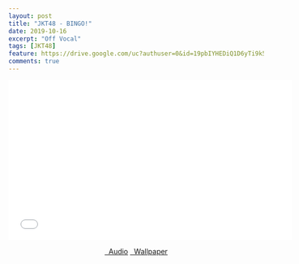 ```yaml
---
layout: post
title: "JKT48 - BINGO!"
date: 2019-10-16
excerpt: "Off Vocal"
tags: [JKT48]
feature: https://drive.google.com/uc?authuser=0&id=19pbIYHEDiQ1D6yTi9k5s_vwenInoVoCU&export=download
comments: true
---
```

<iframe width="560" height="315" src="//www.youtube.com/embed/MVzWlUXRM9w" frameborder="0"> </iframe>
<center>
<figure class="half">
<a href="https://drive.google.com/uc?authuser=0&id=1Cf68GFW7eB6BcEqhyyL8dq-N09va7E76&export=download" class="btn" target="_blank" rel="noopener noreferrer"><i class="fa fa-caret-down"></i> &nbsp; Audio</a>
<a href="https://drive.google.com/uc?authuser=0&id=19pbIYHEDiQ1D6yTi9k5s_vwenInoVoCU&export=download" class="btn" target="_blank" rel="noopener noreferrer"><i class="fa fa-caret-down"></i> &nbsp; Wallpaper</a>
</figure>
</center>
